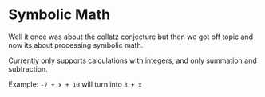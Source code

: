 # Symbolic Math

Well it once was about the collatz conjecture but then we got off topic and now its about processing symbolic math.

Currently only supports calculations with integers, and only summation and subtraction.

Example: `-7 + x + 10` will turn into `3 + x`
